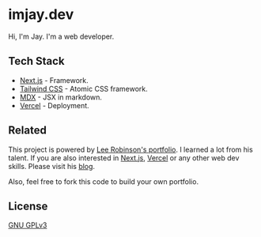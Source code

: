 # imjay.dev

Hi, I'm Jay. I'm a web developer.

## Tech Stack

- [Next.js](https://nextjs.org/) - Framework.
- [Tailwind CSS](https://tailwindcss.com/) - Atomic CSS framework.
- [MDX](https://mdxjs.com/) - JSX in markdown.
- [Vercel](https://vercel.com/) - Deployment.

## Related

This project is powered by [Lee Robinson's portfolio](https://github.com/leerob/leerob.io). I learned a lot from his talent. If you are also interested in [Next.js](https://nextjs.org/), [Vercel](https://vercel.com) or any other web dev skills. Please visit his [blog](https://leerob.io/blog).

Also, feel free to fork this code to build your own portfolio.

## License

[GNU GPLv3](https://choosealicense.com/licenses/gpl-3.0/)
